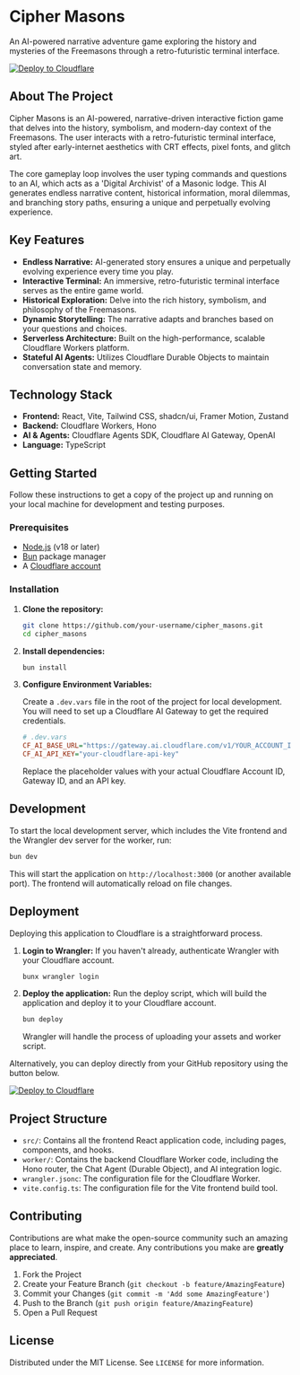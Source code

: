 # Cipher Masons

An AI-powered narrative adventure game exploring the history and mysteries of the Freemasons through a retro-futuristic terminal interface.

[![Deploy to Cloudflare](https://deploy.workers.cloudflare.com/button)](https://deploy.workers.cloudflare.com/?url=https://github.com/cp-coder9/Freemason-Terminal)

## About The Project

Cipher Masons is an AI-powered, narrative-driven interactive fiction game that delves into the history, symbolism, and modern-day context of the Freemasons. The user interacts with a retro-futuristic terminal interface, styled after early-internet aesthetics with CRT effects, pixel fonts, and glitch art.

The core gameplay loop involves the user typing commands and questions to an AI, which acts as a 'Digital Archivist' of a Masonic lodge. This AI generates endless narrative content, historical information, moral dilemmas, and branching story paths, ensuring a unique and perpetually evolving experience.

## Key Features

*   **Endless Narrative:** AI-generated story ensures a unique and perpetually evolving experience every time you play.
*   **Interactive Terminal:** An immersive, retro-futuristic terminal interface serves as the entire game world.
*   **Historical Exploration:** Delve into the rich history, symbolism, and philosophy of the Freemasons.
*   **Dynamic Storytelling:** The narrative adapts and branches based on your questions and choices.
*   **Serverless Architecture:** Built on the high-performance, scalable Cloudflare Workers platform.
*   **Stateful AI Agents:** Utilizes Cloudflare Durable Objects to maintain conversation state and memory.

## Technology Stack

*   **Frontend:** React, Vite, Tailwind CSS, shadcn/ui, Framer Motion, Zustand
*   **Backend:** Cloudflare Workers, Hono
*   **AI & Agents:** Cloudflare Agents SDK, Cloudflare AI Gateway, OpenAI
*   **Language:** TypeScript

## Getting Started

Follow these instructions to get a copy of the project up and running on your local machine for development and testing purposes.

### Prerequisites

*   [Node.js](https://nodejs.org/) (v18 or later)
*   [Bun](https://bun.sh/) package manager
*   A [Cloudflare account](https://dash.cloudflare.com/sign-up)

### Installation

1.  **Clone the repository:**
    ```sh
    git clone https://github.com/your-username/cipher_masons.git
    cd cipher_masons
    ```

2.  **Install dependencies:**
    ```sh
    bun install
    ```

3.  **Configure Environment Variables:**

    Create a `.dev.vars` file in the root of the project for local development. You will need to set up a Cloudflare AI Gateway to get the required credentials.

    ```ini
    # .dev.vars
    CF_AI_BASE_URL="https://gateway.ai.cloudflare.com/v1/YOUR_ACCOUNT_ID/YOUR_GATEWAY_ID/openai"
    CF_AI_API_KEY="your-cloudflare-api-key"
    ```

    Replace the placeholder values with your actual Cloudflare Account ID, Gateway ID, and an API key.

## Development

To start the local development server, which includes the Vite frontend and the Wrangler dev server for the worker, run:

```sh
bun dev
```

This will start the application on `http://localhost:3000` (or another available port). The frontend will automatically reload on file changes.

## Deployment

Deploying this application to Cloudflare is a straightforward process.

1.  **Login to Wrangler:**
    If you haven't already, authenticate Wrangler with your Cloudflare account.
    ```sh
    bunx wrangler login
    ```

2.  **Deploy the application:**
    Run the deploy script, which will build the application and deploy it to your Cloudflare account.
    ```sh
    bun deploy
    ```
    Wrangler will handle the process of uploading your assets and worker script.

Alternatively, you can deploy directly from your GitHub repository using the button below.

[![Deploy to Cloudflare](https://deploy.workers.cloudflare.com/button)](https://deploy.workers.cloudflare.com/?url=https://github.com/cp-coder9/Freemason-Terminal)

## Project Structure

*   `src/`: Contains all the frontend React application code, including pages, components, and hooks.
*   `worker/`: Contains the backend Cloudflare Worker code, including the Hono router, the Chat Agent (Durable Object), and AI integration logic.
*   `wrangler.jsonc`: The configuration file for the Cloudflare Worker.
*   `vite.config.ts`: The configuration file for the Vite frontend build tool.

## Contributing

Contributions are what make the open-source community such an amazing place to learn, inspire, and create. Any contributions you make are **greatly appreciated**.

1.  Fork the Project
2.  Create your Feature Branch (`git checkout -b feature/AmazingFeature`)
3.  Commit your Changes (`git commit -m 'Add some AmazingFeature'`)
4.  Push to the Branch (`git push origin feature/AmazingFeature`)
5.  Open a Pull Request

## License

Distributed under the MIT License. See `LICENSE` for more information.